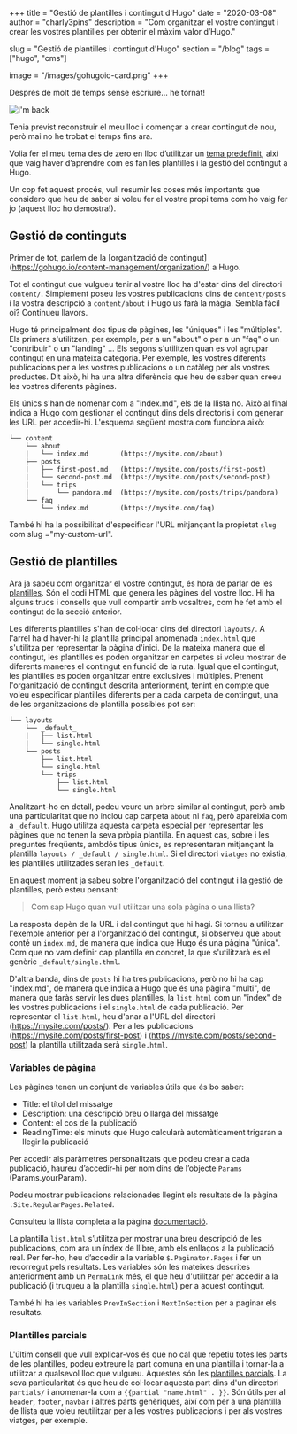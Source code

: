 +++
title = "Gestió de plantilles i contingut d'Hugo"
date = "2020-03-08"
author = "charly3pins"
description = "Com organitzar el vostre contingut i crear les vostres plantilles per obtenir el màxim valor d’Hugo."

slug = "Gestió de plantilles i contingut d'Hugo"
section = "/blog"
tags = ["hugo", "cms"]

image = "/images/gohugoio-card.png"
+++

Després de molt de temps sense escriure... he tornat!

![I'm back](/images/hugo-content-templates-managing/im-back-terminator.jpg)

Tenia previst reconstruir el meu lloc i començar a crear contingut de nou, però mai no he trobat el temps fins ara.

Volia fer el meu tema des de zero en lloc d’utilitzar un [tema predefinit](https://themes.gohugo.io/), així que vaig haver d’aprendre com es fan les plantilles i la gestió del contingut a Hugo.

Un cop fet aquest procés, vull resumir les coses més importants que considero que heu de saber si voleu fer el vostre propi tema com ho vaig fer jo (aquest lloc ho demostra!).

## Gestió de continguts

Primer de tot, parlem de la [organització de contingut] (https://gohugo.io/content-management/organization/) a Hugo.

Tot el contingut que vulgueu tenir al vostre lloc ha d'estar dins del directori `content/`. Simplement poseu les vostres publicacions dins de `content/posts` i la vostra descripció a `content/about` i Hugo us farà la màgia. Sembla fàcil oi? Continueu llavors.

Hugo té principalment dos tipus de pàgines, les "úniques" i les "múltiples". Els primers s'utilitzen, per exemple, per a un "about" o per a un "faq" o un "contribuir" o un "landing" ... Els segons s'utilitzen quan es vol agrupar contingut en una mateixa categoria. Per exemple, les vostres diferents publicacions per a les vostres publicacions o un catàleg per als vostres productes. Dit això, hi ha una altra diferència que heu de saber quan creeu les vostres diferents pàgines.

Els únics s'han de nomenar com a "index.md", els de la llista no. Això al final indica a Hugo com gestionar el contingut dins dels directoris i com generar les URL per accedir-hi. L'esquema següent mostra com funciona això:

```
└── content
    └── about
    |   └── index.md        (https://mysite.com/about)
    ├── posts
    |   ├── first-post.md   (https://mysite.com/posts/first-post)
    |   └── second-post.md  (https://mysite.com/posts/second-post)
    |   └── trips
    |       └── pandora.md  (https://mysite.com/posts/trips/pandora)
    └── faq
        └── index.md        (https://mysite.com/faq)
```

També hi ha la possibilitat d'especificar l'URL mitjançant la propietat `slug` com slug ="my-custom-url".

## Gestió de plantilles

Ara ja sabeu com organitzar el vostre contingut, és hora de parlar de les [plantilles](https://gohugo.io/templates/). Són el codi HTML que genera les pàgines del vostre lloc. Hi ha alguns trucs i consells que vull compartir amb vosaltres, com he fet amb el contingut de la secció anterior.

Les diferents plantilles s'han de col·locar dins del directori `layouts/`. A l'arrel ha d'haver-hi la plantilla principal anomenada `index.html` que s'utilitza per representar la pàgina d'inici. De la mateixa manera que el contingut, les plantilles es poden organitzar en carpetes si voleu mostrar de diferents maneres el contingut en funció de la ruta. Igual que el contingut, les plantilles es poden organitzar entre exclusives i múltiples. Prenent l'organització de contingut descrita anteriorment, tenint en compte que voleu especificar plantilles diferents per a cada carpeta de contingut, una de les organitzacions de plantilla possibles pot ser:

```
└── layouts
    └── _default_
    |   ├── list.html
    |   └── single.html
    └── posts
        ├── list.html
        └── single.html
        └── trips
            ├── list.html
            └── single.html
```

Analitzant-ho en detall, podeu veure un arbre similar al contingut, però amb una particularitat que no inclou cap carpeta `about` ni `faq`, però apareixia com a `_default`. Hugo utilitza aquesta carpeta especial per representar les pàgines que no tenen la seva pròpia plantilla. En aquest cas, sobre i les preguntes freqüents, ambdós tipus únics, es representaran mitjançant la plantilla `layouts / _default / single.html`. Si el directori `viatges` no existia, les plantilles utilitzades seran les `_default`.

En aquest moment ja sabeu sobre l'organització del contingut i la gestió de plantilles, però esteu pensant:
> Com sap Hugo quan vull utilitzar una sola pàgina o una llista?

La resposta depèn de la URL i del contingut que hi hagi. Si torneu a utilitzar l'exemple anterior per a l'organització del contingut, si observeu que `about` conté un `index.md`, de manera que indica que Hugo és una pàgina "única". Com que no vam definir cap plantilla en concret, la que s'utilitzarà és el genèric `_default/single.thml`.

D'altra banda, dins de `posts` hi ha tres publicacions, però no hi ha cap "index.md", de manera que indica a Hugo que és una pàgina "multi", de manera que faràs servir les dues plantilles, la `list.html` com un "índex" de les vostres publicacions i el `single.html` de cada publicació. Per representar el `list.html`, heu d'anar a l'URL del directori (https://mysite.com/posts/). Per a les publicacions (https://mysite.com/posts/first-post) i (https://mysite.com/posts/second-post) la plantilla utilitzada serà `single.html`.

### Variables de pàgina

Les pàgines tenen un conjunt de variables útils que és bo saber:
- Title: el títol del missatge
- Description: una descripció breu o llarga del missatge
- Content: el cos de la publicació
- ReadingTime: els minuts que Hugo calcularà automàticament trigaran a llegir la publicació

Per accedir als paràmetres personalitzats que podeu crear a cada publicació, haureu d’accedir-hi per nom dins de l’objecte `Params` (Params.yourParam).

Podeu mostrar publicacions relacionades llegint els resultats de la pàgina `.Site.RegularPages.Related`.

Consulteu la llista completa a la pàgina [documentació](https://gohugo.io/variables/page/).

La plantilla `list.html` s’utilitza per mostrar una breu descripció de les publicacions, com ara un índex de llibre, amb els enllaços a la publicació real. Per fer-ho, heu d’accedir a la variable `$.Paginator.Pages` i fer un recorregut pels resultats. Les variables són les mateixes descrites anteriorment amb un `PermaLink` més, el que heu d'utilitzar per accedir a la publicació (i truqueu a la plantilla `single.html`) per a aquest contingut.

També hi ha les variables `PrevInSection` i `NextInSection` per a paginar els resultats.

### Plantilles parcials

L'últim consell que vull explicar-vos és que no cal que repetiu totes les parts de les plantilles, podeu extreure la part comuna en una plantilla i tornar-la a utilitzar a qualsevol lloc que vulgueu. Aquestes són les [plantilles parcials](https://gohugo.io/templates/partials/). La seva particularitat és que heu de col·locar aquesta part dins d'un directori `partials/` i anomenar-la com a `{{partial "name.html" . }}`. Són útils per al `header`, `footer`, `navbar` i altres parts genèriques, així com per a una plantilla de llista que voleu reutilitzar per a les vostres publicacions i per als vostres viatges, per exemple.
